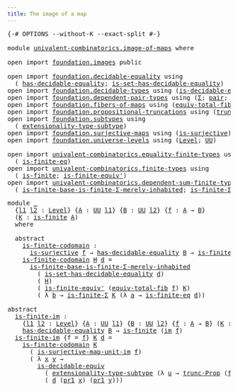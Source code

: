 ```yaml
---
title: The image of a map
---
```


<pre class="Agda"><a id="44" class="Symbol">{-#</a> <a id="48" class="Keyword">OPTIONS</a> <a id="56" class="Pragma">--without-K</a> <a id="68" class="Pragma">--exact-split</a> <a id="82" class="Symbol">#-}</a>

<a id="87" class="Keyword">module</a> <a id="94" href="univalent-combinatorics.image-of-maps.html" class="Module">univalent-combinatorics.image-of-maps</a> <a id="132" class="Keyword">where</a>

<a id="139" class="Keyword">open</a> <a id="144" class="Keyword">import</a> <a id="151" href="foundation.images.html" class="Module">foundation.images</a> <a id="169" class="Keyword">public</a>

<a id="177" class="Keyword">open</a> <a id="182" class="Keyword">import</a> <a id="189" href="foundation.decidable-equality.html" class="Module">foundation.decidable-equality</a> <a id="219" class="Keyword">using</a>
  <a id="227" class="Symbol">(</a> <a id="229" href="foundation.decidable-equality.html#1796" class="Function">has-decidable-equality</a><a id="251" class="Symbol">;</a> <a id="253" href="foundation.decidable-equality.html#6964" class="Function">is-set-has-decidable-equality</a><a id="282" class="Symbol">)</a>
<a id="284" class="Keyword">open</a> <a id="289" class="Keyword">import</a> <a id="296" href="foundation.decidable-types.html" class="Module">foundation.decidable-types</a> <a id="323" class="Keyword">using</a> <a id="329" class="Symbol">(</a><a id="330" href="foundation.decidable-types.html#5692" class="Function">is-decidable-equiv</a><a id="348" class="Symbol">)</a>
<a id="350" class="Keyword">open</a> <a id="355" class="Keyword">import</a> <a id="362" href="foundation.dependent-pair-types.html" class="Module">foundation.dependent-pair-types</a> <a id="394" class="Keyword">using</a> <a id="400" class="Symbol">(</a><a id="401" href="foundation-core.dependent-pair-types.html#515" class="Record">Σ</a><a id="402" class="Symbol">;</a> <a id="404" href="foundation-core.dependent-pair-types.html#588" class="InductiveConstructor">pair</a><a id="408" class="Symbol">;</a> <a id="410" href="foundation-core.dependent-pair-types.html#605" class="Field">pr1</a><a id="413" class="Symbol">;</a> <a id="415" href="foundation-core.dependent-pair-types.html#617" class="Field">pr2</a><a id="418" class="Symbol">)</a>
<a id="420" class="Keyword">open</a> <a id="425" class="Keyword">import</a> <a id="432" href="foundation.fibers-of-maps.html" class="Module">foundation.fibers-of-maps</a> <a id="458" class="Keyword">using</a> <a id="464" class="Symbol">(</a><a id="465" href="foundation-core.fibers-of-maps.html#8040" class="Function">equiv-total-fib</a><a id="480" class="Symbol">;</a> <a id="482" href="foundation-core.fibers-of-maps.html#942" class="Function">fib</a><a id="485" class="Symbol">)</a>
<a id="487" class="Keyword">open</a> <a id="492" class="Keyword">import</a> <a id="499" href="foundation.propositional-truncations.html" class="Module">foundation.propositional-truncations</a> <a id="536" class="Keyword">using</a> <a id="542" class="Symbol">(</a><a id="543" href="foundation.propositional-truncations.html#2707" class="Function">trunc-Prop</a><a id="553" class="Symbol">)</a>
<a id="555" class="Keyword">open</a> <a id="560" class="Keyword">import</a> <a id="567" href="foundation.subtypes.html" class="Module">foundation.subtypes</a> <a id="587" class="Keyword">using</a>
  <a id="595" class="Symbol">(</a> <a id="597" href="foundation-core.subtypes.html#3254" class="Function">extensionality-type-subtype</a><a id="624" class="Symbol">)</a>
<a id="626" class="Keyword">open</a> <a id="631" class="Keyword">import</a> <a id="638" href="foundation.surjective-maps.html" class="Module">foundation.surjective-maps</a> <a id="665" class="Keyword">using</a> <a id="671" class="Symbol">(</a><a id="672" href="foundation.surjective-maps.html#1938" class="Function">is-surjective</a><a id="685" class="Symbol">)</a>
<a id="687" class="Keyword">open</a> <a id="692" class="Keyword">import</a> <a id="699" href="foundation.universe-levels.html" class="Module">foundation.universe-levels</a> <a id="726" class="Keyword">using</a> <a id="732" class="Symbol">(</a><a id="733" href="Agda.Primitive.html#597" class="Postulate">Level</a><a id="738" class="Symbol">;</a> <a id="740" href="foundation-core.universe-levels.html#235" class="Primitive">UU</a><a id="742" class="Symbol">)</a>

<a id="745" class="Keyword">open</a> <a id="750" class="Keyword">import</a> <a id="757" href="univalent-combinatorics.equality-finite-types.html" class="Module">univalent-combinatorics.equality-finite-types</a> <a id="803" class="Keyword">using</a>
  <a id="811" class="Symbol">(</a> <a id="813" href="univalent-combinatorics.equality-finite-types.html#2625" class="Function">is-finite-eq</a><a id="825" class="Symbol">)</a>
<a id="827" class="Keyword">open</a> <a id="832" class="Keyword">import</a> <a id="839" href="univalent-combinatorics.finite-types.html" class="Module">univalent-combinatorics.finite-types</a> <a id="876" class="Keyword">using</a>
  <a id="884" class="Symbol">(</a> <a id="886" href="univalent-combinatorics.finite-types.html#4134" class="Function">is-finite</a><a id="895" class="Symbol">;</a> <a id="897" href="univalent-combinatorics.finite-types.html#7291" class="Function">is-finite-equiv&#39;</a><a id="913" class="Symbol">)</a>
<a id="915" class="Keyword">open</a> <a id="920" class="Keyword">import</a> <a id="927" href="univalent-combinatorics.dependent-sum-finite-types.html" class="Module">univalent-combinatorics.dependent-sum-finite-types</a> <a id="978" class="Keyword">using</a>
  <a id="986" class="Symbol">(</a> <a id="988" href="univalent-combinatorics.dependent-sum-finite-types.html#5086" class="Function">is-finite-base-is-finite-Σ-merely-inhabited</a><a id="1031" class="Symbol">;</a> <a id="1033" href="univalent-combinatorics.dependent-sum-finite-types.html#2490" class="Function">is-finite-Σ</a><a id="1044" class="Symbol">)</a>
</pre>
<pre class="Agda"><a id="1059" class="Keyword">module</a> <a id="1066" href="univalent-combinatorics.image-of-maps.html#1066" class="Module">_</a>
  <a id="1070" class="Symbol">{</a><a id="1071" href="univalent-combinatorics.image-of-maps.html#1071" class="Bound">l1</a> <a id="1074" href="univalent-combinatorics.image-of-maps.html#1074" class="Bound">l2</a> <a id="1077" class="Symbol">:</a> <a id="1079" href="Agda.Primitive.html#597" class="Postulate">Level</a><a id="1084" class="Symbol">}</a> <a id="1086" class="Symbol">{</a><a id="1087" href="univalent-combinatorics.image-of-maps.html#1087" class="Bound">A</a> <a id="1089" class="Symbol">:</a> <a id="1091" href="foundation-core.universe-levels.html#235" class="Primitive">UU</a> <a id="1094" href="univalent-combinatorics.image-of-maps.html#1071" class="Bound">l1</a><a id="1096" class="Symbol">}</a> <a id="1098" class="Symbol">{</a><a id="1099" href="univalent-combinatorics.image-of-maps.html#1099" class="Bound">B</a> <a id="1101" class="Symbol">:</a> <a id="1103" href="foundation-core.universe-levels.html#235" class="Primitive">UU</a> <a id="1106" href="univalent-combinatorics.image-of-maps.html#1074" class="Bound">l2</a><a id="1108" class="Symbol">}</a> <a id="1110" class="Symbol">{</a><a id="1111" href="univalent-combinatorics.image-of-maps.html#1111" class="Bound">f</a> <a id="1113" class="Symbol">:</a> <a id="1115" href="univalent-combinatorics.image-of-maps.html#1087" class="Bound">A</a> <a id="1117" class="Symbol">→</a> <a id="1119" href="univalent-combinatorics.image-of-maps.html#1099" class="Bound">B</a><a id="1120" class="Symbol">}</a>
  <a id="1124" class="Symbol">(</a><a id="1125" href="univalent-combinatorics.image-of-maps.html#1125" class="Bound">K</a> <a id="1127" class="Symbol">:</a> <a id="1129" href="univalent-combinatorics.finite-types.html#4134" class="Function">is-finite</a> <a id="1139" href="univalent-combinatorics.image-of-maps.html#1087" class="Bound">A</a><a id="1140" class="Symbol">)</a>
  <a id="1144" class="Keyword">where</a>

  <a id="1153" class="Keyword">abstract</a>
    <a id="1166" href="univalent-combinatorics.image-of-maps.html#1166" class="Function">is-finite-codomain</a> <a id="1185" class="Symbol">:</a>
      <a id="1193" href="foundation.surjective-maps.html#1938" class="Function">is-surjective</a> <a id="1207" href="univalent-combinatorics.image-of-maps.html#1111" class="Bound">f</a> <a id="1209" class="Symbol">→</a> <a id="1211" href="foundation.decidable-equality.html#1796" class="Function">has-decidable-equality</a> <a id="1234" href="univalent-combinatorics.image-of-maps.html#1099" class="Bound">B</a> <a id="1236" class="Symbol">→</a> <a id="1238" href="univalent-combinatorics.finite-types.html#4134" class="Function">is-finite</a> <a id="1248" href="univalent-combinatorics.image-of-maps.html#1099" class="Bound">B</a>
    <a id="1254" href="univalent-combinatorics.image-of-maps.html#1166" class="Function">is-finite-codomain</a> <a id="1273" href="univalent-combinatorics.image-of-maps.html#1273" class="Bound">H</a> <a id="1275" href="univalent-combinatorics.image-of-maps.html#1275" class="Bound">d</a> <a id="1277" class="Symbol">=</a>
      <a id="1285" href="univalent-combinatorics.dependent-sum-finite-types.html#5086" class="Function">is-finite-base-is-finite-Σ-merely-inhabited</a>
        <a id="1337" class="Symbol">(</a> <a id="1339" href="foundation.decidable-equality.html#6964" class="Function">is-set-has-decidable-equality</a> <a id="1369" href="univalent-combinatorics.image-of-maps.html#1275" class="Bound">d</a><a id="1370" class="Symbol">)</a>
        <a id="1380" class="Symbol">(</a> <a id="1382" href="univalent-combinatorics.image-of-maps.html#1273" class="Bound">H</a><a id="1383" class="Symbol">)</a>
        <a id="1393" class="Symbol">(</a> <a id="1395" href="univalent-combinatorics.finite-types.html#7291" class="Function">is-finite-equiv&#39;</a> <a id="1412" class="Symbol">(</a><a id="1413" href="foundation-core.fibers-of-maps.html#8040" class="Function">equiv-total-fib</a> <a id="1429" href="univalent-combinatorics.image-of-maps.html#1111" class="Bound">f</a><a id="1430" class="Symbol">)</a> <a id="1432" href="univalent-combinatorics.image-of-maps.html#1125" class="Bound">K</a><a id="1433" class="Symbol">)</a>
        <a id="1443" class="Symbol">(</a> <a id="1445" class="Symbol">λ</a> <a id="1447" href="univalent-combinatorics.image-of-maps.html#1447" class="Bound">b</a> <a id="1449" class="Symbol">→</a> <a id="1451" href="univalent-combinatorics.dependent-sum-finite-types.html#2490" class="Function">is-finite-Σ</a> <a id="1463" href="univalent-combinatorics.image-of-maps.html#1125" class="Bound">K</a> <a id="1465" class="Symbol">(λ</a> <a id="1468" href="univalent-combinatorics.image-of-maps.html#1468" class="Bound">a</a> <a id="1470" class="Symbol">→</a> <a id="1472" href="univalent-combinatorics.equality-finite-types.html#2625" class="Function">is-finite-eq</a> <a id="1485" href="univalent-combinatorics.image-of-maps.html#1275" class="Bound">d</a><a id="1486" class="Symbol">))</a>

<a id="1490" class="Keyword">abstract</a>
  <a id="is-finite-im"></a><a id="1501" href="univalent-combinatorics.image-of-maps.html#1501" class="Function">is-finite-im</a> <a id="1514" class="Symbol">:</a>
    <a id="1520" class="Symbol">{</a><a id="1521" href="univalent-combinatorics.image-of-maps.html#1521" class="Bound">l1</a> <a id="1524" href="univalent-combinatorics.image-of-maps.html#1524" class="Bound">l2</a> <a id="1527" class="Symbol">:</a> <a id="1529" href="Agda.Primitive.html#597" class="Postulate">Level</a><a id="1534" class="Symbol">}</a> <a id="1536" class="Symbol">{</a><a id="1537" href="univalent-combinatorics.image-of-maps.html#1537" class="Bound">A</a> <a id="1539" class="Symbol">:</a> <a id="1541" href="foundation-core.universe-levels.html#235" class="Primitive">UU</a> <a id="1544" href="univalent-combinatorics.image-of-maps.html#1521" class="Bound">l1</a><a id="1546" class="Symbol">}</a> <a id="1548" class="Symbol">{</a><a id="1549" href="univalent-combinatorics.image-of-maps.html#1549" class="Bound">B</a> <a id="1551" class="Symbol">:</a> <a id="1553" href="foundation-core.universe-levels.html#235" class="Primitive">UU</a> <a id="1556" href="univalent-combinatorics.image-of-maps.html#1524" class="Bound">l2</a><a id="1558" class="Symbol">}</a> <a id="1560" class="Symbol">{</a><a id="1561" href="univalent-combinatorics.image-of-maps.html#1561" class="Bound">f</a> <a id="1563" class="Symbol">:</a> <a id="1565" href="univalent-combinatorics.image-of-maps.html#1537" class="Bound">A</a> <a id="1567" class="Symbol">→</a> <a id="1569" href="univalent-combinatorics.image-of-maps.html#1549" class="Bound">B</a><a id="1570" class="Symbol">}</a> <a id="1572" class="Symbol">(</a><a id="1573" href="univalent-combinatorics.image-of-maps.html#1573" class="Bound">K</a> <a id="1575" class="Symbol">:</a> <a id="1577" href="univalent-combinatorics.finite-types.html#4134" class="Function">is-finite</a> <a id="1587" href="univalent-combinatorics.image-of-maps.html#1537" class="Bound">A</a><a id="1588" class="Symbol">)</a> <a id="1590" class="Symbol">→</a>
    <a id="1596" href="foundation.decidable-equality.html#1796" class="Function">has-decidable-equality</a> <a id="1619" href="univalent-combinatorics.image-of-maps.html#1549" class="Bound">B</a> <a id="1621" class="Symbol">→</a> <a id="1623" href="univalent-combinatorics.finite-types.html#4134" class="Function">is-finite</a> <a id="1633" class="Symbol">(</a><a id="1634" href="foundation.images.html#2164" class="Function">im</a> <a id="1637" href="univalent-combinatorics.image-of-maps.html#1561" class="Bound">f</a><a id="1638" class="Symbol">)</a>
  <a id="1642" href="univalent-combinatorics.image-of-maps.html#1501" class="Function">is-finite-im</a> <a id="1655" class="Symbol">{</a><a id="1656" class="Argument">f</a> <a id="1658" class="Symbol">=</a> <a id="1660" href="univalent-combinatorics.image-of-maps.html#1660" class="Bound">f</a><a id="1661" class="Symbol">}</a> <a id="1663" href="univalent-combinatorics.image-of-maps.html#1663" class="Bound">K</a> <a id="1665" href="univalent-combinatorics.image-of-maps.html#1665" class="Bound">d</a> <a id="1667" class="Symbol">=</a>
    <a id="1673" href="univalent-combinatorics.image-of-maps.html#1166" class="Function">is-finite-codomain</a> <a id="1692" href="univalent-combinatorics.image-of-maps.html#1663" class="Bound">K</a>
      <a id="1700" class="Symbol">(</a> <a id="1702" href="foundation.images.html#4365" class="Function">is-surjective-map-unit-im</a> <a id="1728" href="univalent-combinatorics.image-of-maps.html#1660" class="Bound">f</a><a id="1729" class="Symbol">)</a>
      <a id="1737" class="Symbol">(</a> <a id="1739" class="Symbol">λ</a> <a id="1741" href="univalent-combinatorics.image-of-maps.html#1741" class="Bound">x</a> <a id="1743" href="univalent-combinatorics.image-of-maps.html#1743" class="Bound">y</a> <a id="1745" class="Symbol">→</a>
        <a id="1755" href="foundation.decidable-types.html#5692" class="Function">is-decidable-equiv</a>
          <a id="1784" class="Symbol">(</a> <a id="1786" href="foundation-core.subtypes.html#3254" class="Function">extensionality-type-subtype</a> <a id="1814" class="Symbol">(λ</a> <a id="1817" href="univalent-combinatorics.image-of-maps.html#1817" class="Bound">u</a> <a id="1819" class="Symbol">→</a> <a id="1821" href="foundation.propositional-truncations.html#2707" class="Function">trunc-Prop</a> <a id="1832" class="Symbol">(</a><a id="1833" href="foundation-core.fibers-of-maps.html#942" class="Function">fib</a> <a id="1837" href="univalent-combinatorics.image-of-maps.html#1660" class="Bound">f</a> <a id="1839" href="univalent-combinatorics.image-of-maps.html#1817" class="Bound">u</a><a id="1840" class="Symbol">))</a> <a id="1843" href="univalent-combinatorics.image-of-maps.html#1741" class="Bound">x</a> <a id="1845" href="univalent-combinatorics.image-of-maps.html#1743" class="Bound">y</a><a id="1846" class="Symbol">)</a>
          <a id="1858" class="Symbol">(</a> <a id="1860" href="univalent-combinatorics.image-of-maps.html#1665" class="Bound">d</a> <a id="1862" class="Symbol">(</a><a id="1863" href="foundation-core.dependent-pair-types.html#605" class="Field">pr1</a> <a id="1867" href="univalent-combinatorics.image-of-maps.html#1741" class="Bound">x</a><a id="1868" class="Symbol">)</a> <a id="1870" class="Symbol">(</a><a id="1871" href="foundation-core.dependent-pair-types.html#605" class="Field">pr1</a> <a id="1875" href="univalent-combinatorics.image-of-maps.html#1743" class="Bound">y</a><a id="1876" class="Symbol">)))</a>
</pre>